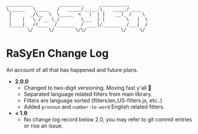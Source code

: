 
```ascii-art
__________          _________      ___________       
\______   \_____   /   _____/__.__.\_   _____/ ____  
 |       _/\__  \  \_____  <   |  | |    __)_ /    \ 
 |    |   \ / __ \_/        \___  | |        \   |  \
 |____|_  /(____  /_______  / ____|/_______  /___|  /
        \/      \/        \/\/             \/     \/ 
```
# RaSyEn Change Log

An account of all that has happened and future plans.

- **2.0.0**
    - Changed to two-digit versioning. Moving fast y'all :rocket:
    - Separated language related filters from main library.
    - Filters are language sorted (filters/en_US-filters.js, etc..)
    - Added `pronoun` and `number-to-word` English related filters.
- **< 1.9**
    - No change log record below 2.0, you may refer to git commit entries or rise an issue.
